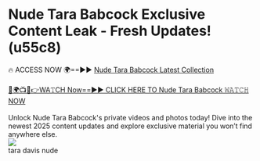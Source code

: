 # Nude Tara Babcock Exclusive Content Leak - Fresh Updates! (u55c8)

🔥 ACCESS NOW 🌍==►► <a href="https://tinyurl.com/2mz8nhtm" rel="nofollow">Nude Tara Babcock Latest Collection</a>
<br><br>
[🔴🌍📺📱👉WA𝚃CH Now==►► CLICK HERE TO Nude Tara Babcock 𝚆𝙰𝚃𝙲𝙷 NOW](https://tinyurl.com/2mz8nhtm)
<br><br>
Unlock Nude Tara Babcock's private videos and photos today! Dive into the newest 2025 content updates and explore exclusive material you won’t find anywhere else.
<br>
<a href="https://tinyurl.com/2mz8nhtm" rel="nofollow" data-target="animated-image.originalLink"><img src="https://camo.githubusercontent.com/8a4f000d20f83aca3bf7ec5f350d767afa0574a8a352519fd8cfa583a6f93a33/68747470733a2f2f692e696d6775722e636f6d2f644a486b345a712e676966" data-canonical-src="https://i.imgur.com/dJHk4Zq.gif" style="max-width: 100%; display: inline-block;" data-target="animated-image.originalImage"></a>
<br>
tara davis nude